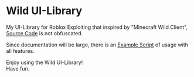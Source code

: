 # Wild UI-Library

My UI-Library for Roblox Exploiting that inspired by "Minecraft Wild Client", [Source Code](Source.lua) is not obfuscated.

Since documentation will be large, there is an [Example Script](Example.lua) of usage with all features.

Enjoy using the Wild UI-Library!
<br/>
Have fun.

